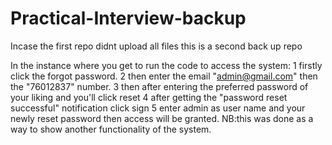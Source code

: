 # Practical-Interview-backup
Incase the first repo didnt upload all files this is a second back up repo


In the instance where you get to run the code to access the system:
1 firstly click the forgot password.
2 then enter the email "admin@gmail.com" then the "76012837" number.
3 then after entering the preferred password of your liking and you'll click reset
4 after getting the "password reset successful" notification click sign
5 enter admin as user name and your newly reset password then access will be granted.
NB:this was done as a way to show another functionality of the system.
